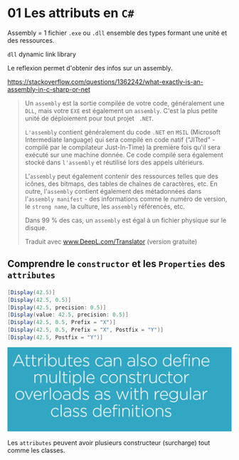 # 01 Les attributs en `C#`

Assembly = 1 fichier  `.exe` ou `.dll` ensemble des types formant une unité et des ressources.

`dll` dynamic link library

Le reflexion permet d'obtenir des infos sur un assembly.

https://stackoverflow.com/questions/1362242/what-exactly-is-an-assembly-in-c-sharp-or-net

> Un `assembly` est la sortie compilée de votre code, généralement une `DLL`, mais votre `EXE` est également un `assembly`. C'est la plus petite unité de déploiement pour tout projet ` .NET`.
>
> `L'assembly` contient généralement du code `.NET` en `MSIL` (Microsoft Intermediate language) qui sera compilé en code natif ("JITted" - compilé par le compilateur Just-In-Time) la première fois qu'il sera exécuté sur une machine donnée. Ce code compilé sera également stocké dans `l'assembly` et réutilisé lors des appels ultérieurs.
>
> L'`assembly` peut également contenir des ressources telles que des icônes, des bitmaps, des tables de chaînes de caractères, etc. En outre, l'`assembly` contient également des métadonnées dans l'`assembly manifest` - des informations comme le numéro de version, le `strong name`, la culture, les `assembly` référencés, etc.
>
> Dans 99 % des cas, un `assembly` est égal à un fichier physique sur le disque.
>
> Traduit avec www.DeepL.com/Translator (version gratuite)



## Comprendre le `constructor` et les `Properties` des `attributes`

```csharp
[Display(42.5)]
[Display(42.5, 0.5)]
[Display(42.5, precision: 0.5)]
[Display(value: 42.5, precision: 0.5)]
[Display(42.5, 0.5, Prefix = "X")]
[Display(42.5, 0.5, Prefix = "X", Postfix = "Y")]
[Display(42.5, Postfix = "Y")]
```

<img src="assets/Screenshot 2020-10-22 at 11.36.40.png" alt="Screenshot 2020-10-22 at 11.36.40" style="zoom:50%;" />

Les `attributes` peuvent avoir plusieurs constructeur (surcharge) tout comme les classes.

